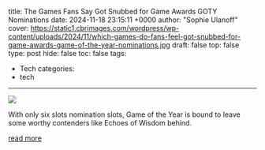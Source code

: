 title: The Games Fans Say Got Snubbed for Game Awards GOTY Nominations
date: 2024-11-18 23:15:11 +0000
author: "Sophie Ulanoff"
cover: https://static1.cbrimages.com/wordpress/wp-content/uploads/2024/11/which-games-do-fans-feel-got-snubbed-for-game-awards-game-of-the-year-nominations.jpg
draft: false
top: false
type: post
hide: false
toc: false
tags:
  - Tech
categories:
  - tech
---

![](https://static1.cbrimages.com/wordpress/wp-content/uploads/2024/11/which-games-do-fans-feel-got-snubbed-for-game-awards-game-of-the-year-nominations.jpg)

With only six slots nomination slots, Game of the Year is bound to leave some worthy contenders like Echoes of Wisdom behind.

[read more](https://www.cbr.com/games-snubbed-game-awards-goty-nominations/)
